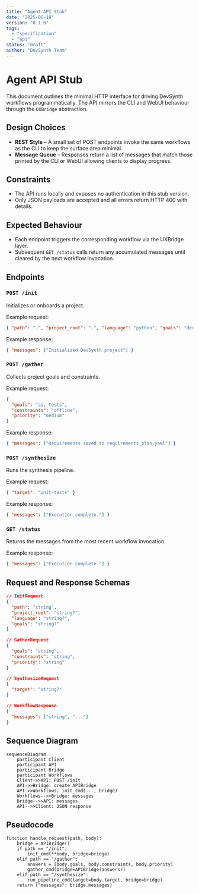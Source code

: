 ```yaml
---
title: "Agent API Stub"
date: "2025-06-19"
version: "0.1.0"
tags:
  - "specification"
  - "api"
status: "draft"
author: "DevSynth Team"
---
```


# Agent API Stub

This document outlines the minimal HTTP interface for driving DevSynth
workflows programmatically. The API mirrors the CLI and WebUI behaviour
through the `UXBridge` abstraction.

## Design Choices

- **REST Style** – A small set of POST endpoints invoke the same workflows as
  the CLI to keep the surface area minimal.
- **Message Queue** – Responses return a list of messages that match those
  printed by the CLI or WebUI allowing clients to display progress.

## Constraints

- The API runs locally and exposes no authentication in this stub version.
- Only JSON payloads are accepted and all errors return HTTP 400 with details.

## Expected Behaviour

- Each endpoint triggers the corresponding workflow via the UXBridge layer.
- Subsequent `GET /status` calls return any accumulated messages until cleared
  by the next workflow invocation.

## Endpoints

### `POST /init`
Initializes or onboards a project.

Example request:
```json
{ "path": ".", "project_root": ".", "language": "python", "goals": "demo" }
```
Example response:
```json
{ "messages": ["Initialized DevSynth project"] }
```

### `POST /gather`
Collects project goals and constraints.

Example request:
```json
{
  "goals": "ai, tests",
  "constraints": "offline",
  "priority": "medium"
}
```
Example response:
```json
{ "messages": ["Requirements saved to requirements_plan.yaml"] }
```

### `POST /synthesize`
Runs the synthesis pipeline.

Example request:
```json
{ "target": "unit-tests" }
```
Example response:
```json
{ "messages": ["Execution complete."] }
```

### `GET /status`
Returns the messages from the most recent workflow invocation.

Example response:
```json
{ "messages": ["Execution complete."] }
```
## Request and Response Schemas

```json
// InitRequest
{
  "path": "string",
  "project_root": "string?",
  "language": "string?",
  "goals": "string?"
}
```

```json
// GatherRequest
{
  "goals": "string",
  "constraints": "string",
  "priority": "string"
}
```

```json
// SynthesizeRequest
{
  "target": "string?"
}
```

```json
// WorkflowResponse
{
  "messages": ["string", "..."]
}
```

## Sequence Diagram

```mermaid
sequenceDiagram
    participant Client
    participant API
    participant Bridge
    participant Workflows
    Client->>API: POST /init
    API->>Bridge: create APIBridge
    API->>Workflows: init_cmd(..., bridge)
    Workflows-->>Bridge: messages
    Bridge-->>API: messages
    API-->>Client: JSON response
```

## Pseudocode

```pseudocode
function handle_request(path, body):
    bridge = APIBridge()
    if path == "/init":
        init_cmd(**body, bridge=bridge)
    elif path == "/gather":
        answers = [body.goals, body.constraints, body.priority]
        gather_cmd(bridge=APIBridge(answers))
    elif path == "/synthesize":
        run_pipeline_cmd(target=body.target, bridge=bridge)
    return {"messages": bridge.messages}
```
